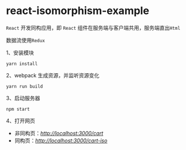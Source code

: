 # react-isomorphism-example

`React` 开发同构应用，即 `React` 组件在服务端与客户端共用，服务端直出`Html`

数据流使用`Redux`

1、安装模块
```
yarn install 
```
2、webpack 生成资源，并监听资源变化
```
yarn run build 
```
3、启动服务器
```
npm start 
```
4、打开网页 
- 非同构页：*[http://localhost:3000/cart](http://localhost:3000/cart)*
- 同构页：*[http://localhost:3000/cart-iso](http://localhost:3000/cart-iso)*

